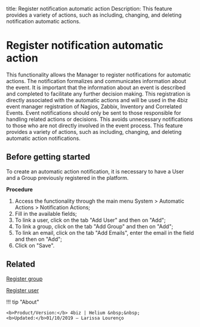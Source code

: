 title: Register notification automatic action
Description: This feature provides a variety of actions, such as including, changing, and deleting notification automatic actions.

# Register notification automatic action

This functionality allows the Manager to register notifications for automatic actions. The notification formalizes and communicates information about the event. It is important that the information about an event is described and completed to facilitate any further decision making. This registration is directly associated with the automatic actions and will be used in the 4biz event manager registration of Nagios, Zabbix, Inventory and Correlated Events.
Event notifications should only be sent to those responsible for handling related actions or decisions. This avoids unnecessary notifications to those who are not directly involved in the event process.
This feature provides a variety of actions, such as including, changing, and deleting automatic action notifications.


## Before getting started

To create an automatic action notification, it is necessary to have a User and a Group previously registered in the platform.

**Procedure**

1.	Access the functionality through the main menu System > Automatic Actions > Notification Actions;
2.	Fill in the available fields;
3.	To link a user, click on the tab "Add User" and then on "Add";
4.	To link a group, click on the tab "Add Group" and then on "Add";
5.	To link an email, click on the tab "Add Emails", enter the email in the field and then on "Add";
6.	Click on "Save".


Related
-------

[Register group](/en-us/4biz-helium/initial-settings/access-settings/user/register-groups.html)

[Register user](/en-us/4biz-helium/initial-settings/access-settings/user/users.html)

!!! tip "About"

    <b>Product/Version:</b> 4biz | Helium &nbsp;&nbsp;
    <b>Updated:</b>01/10/2019 – Larissa Lourenço
